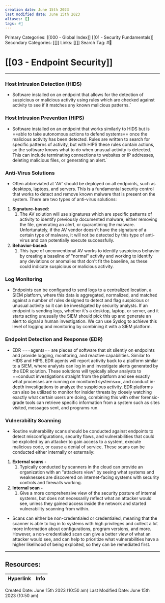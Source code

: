```yaml
---
creation date: June 15th 2023
last modified date: June 15th 2023
aliases: []
tags: #📖
---
```


Primary Categories: [[000 - Global Index]] [[01 - Security Fundamentals]] 
Secondary Categories: [[]] 
Links: [[]] 
Search Tag: #📖  

# [[03 - Endpoint Security]]  
---

### Host Intrusion Detection (HIDS)
- Software installed on an endpoint that allows for the detection of suspicious or malicious activity using rules which are checked against activity to see if it matches any known malicious patterns.`

### Host Intrusion Prevention (HIPS)
- Software installed on an endpoint that works similarly to HIDS but is ==able to take autonomous actions to defend systems== once the malicious activity has been detected. Rules are written to search for specific patterns of activity, but with HIPS these rules contain actions, so the software knows what to do when unusual activity is detected. This can include terminating connections to websites or IP addresses, deleting malicious files, or generating an alert.`

### Anti-Virus Solutions
- Often abbreviated at 'AV' should be deployed on all endpoints, such as desktops, laptops, and servers. This is a fundamental security control that works to detect and remove known malware that is present on the system. There are two types of anti-virus solutions:
1. **Signature-based:** 
	1. The AV solution will use signatures which are specific patterns of activity to identify previously documented malware, either removing the file, generating an alert, or quarantining the malware. Unfortunately, if the AV vendor doesn't have the signature of a certain type of malware, it will not be detected by this type of anti-virus and can potentially execute successfully.
2. **Behavior-based:** 
	1. This type of unconventional AV works to identify suspicious behavior by creating a baseline of "normal" activity and working to identify any deviations or anomalies that don't fit the baseline, as these could indicate suspicious or malicious activity.

### Log Monitoring
- Endpoints can be configured to send logs to a centralized location, a SIEM platform, where this data is aggregated, normalized, and matched against a number of rules designed to detect and flag suspicious or unusual activity so it can be investigated by security analysts. If an endpoint is sending logs, whether it's a desktop, laptop, or server, and it starts acting unusually the SIEM should pick this up and generate an alert to signal a human investigation. We can use Syslog to achieve this level of logging and monitoring by combining it with a SIEM platform.

### Endpoint Detection and Response (EDR)
- EDR ===agents== are pieces of software that sit silently on endpoints and provide logging, monitoring, and reactive capabilities. Similar to HIDS and HIPS, EDR agents will report activity back to a platform similar to a SIEM, where analysts can log in and investigate alerts generated by the EDR solution. These solutions will typically allow analysts to ==conduct investigations straight from the platform and see exactly what processes are running on monitored systems==, and conduct in-depth investigations to analyze the suspicious activity. EDR platforms can also be utilized to monitor for insider threats by closely watching exactly what certain users are doing, combining this with other forensic-grade tools can retrieve specific information from a system such as sites visited, messages sent, and programs run.

### Vulnerability Scanning
- Routine vulnerability scans should be conducted against endpoints to detect misconfigurations, security flaws, and vulnerabilities that could be exploited by an attacker to gain access to a system, execute malicious code, or cause a denial of service. These scans can be conducted either internally or externally:
1. **External scans -** 
	1. Typically conducted by scanners in the cloud can provide an organization with an "attackers view" by seeing what systems and weaknesses are discovered on internet-facing systems with security controls and firewalls working.
2. **Internal scan -** 
	1. Give a more comprehensive view of the security posture of internal systems, but does not necessarily reflect what an attacker would see, unless they gained access inside the network and started vulnerability scanning from within.
- Scans can either be non-credentialed or credentialed, meaning that the scanner is able to log in to systems with high privileges and collect a lot more information about configurations, program versions, and more. However, a non-credentialed scan can give a better view of what an attacker would see, and can help to prioritize what vulnerabilities have a higher likelihood of being exploited, so they can be remediated first.







___

## Resources:

| Hyperlink | Info |
| --------- | ---- |


Created Date: June 15th 2023 (10:50 am) 
Last Modified Date: June 15th 2023 (10:50 am)
